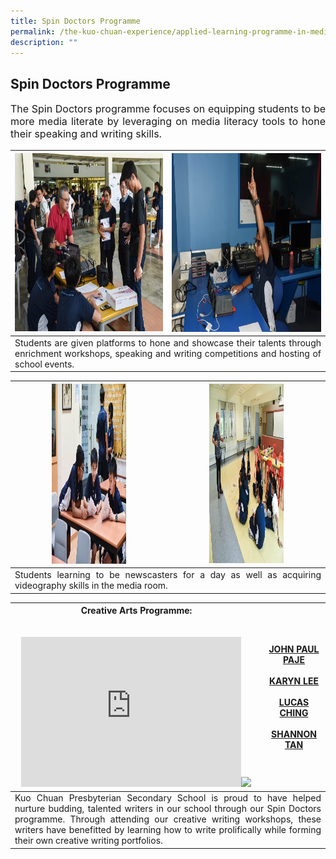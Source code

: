 ```yaml
---
title: Spin Doctors Programme
permalink: /the-kuo-chuan-experience/applied-learning-programme-in-media-literacy/spin-doctors-programme/
description: ""
---
```

## Spin Doctors Programme


<p style="text-align: justify;font-size:16px;">
The Spin Doctors programme focuses on equipping students to be more media literate by leveraging on media literacy tools to hone their speaking and writing skills.</p>

<table>
<thead>
  <tr>
    <th><img src="/images/The%20Kuo%20Chuan%20Experience/ALP%20In%20Media%20Literacy/Spin%20Doctors%20Prog%201.jpg" width="428" height="285"></th>
    <th><img src="/images/The%20Kuo%20Chuan%20Experience/ALP%20In%20Media%20Literacy/Spin%20Doctors%20Prog%202.jpg" width="431" height="286"></th>
  </tr>
</thead>
<tbody>
  <tr>
    <td style="text-align: justify" colspan="2">   Students are given platforms to hone and showcase their talents through enrichment workshops, speaking and writing competitions and hosting of school events.</td>
  </tr>
</tbody>
</table>


<table>
<thead>
  <tr>
    <th><img src="/images/The%20Kuo%20Chuan%20Experience/ALP%20In%20Media%20Literacy/Spin%20Doctors%20Prog%203.jpg" width="119" height="288"></th>
    <th><img src="/images/The%20Kuo%20Chuan%20Experience/ALP%20In%20Media%20Literacy/Spin%20Doctors%20Prog%204.jpg" width="119" height="287"></th>
  </tr>
</thead>
<tbody>
  <tr>
    <td style="text-align: justify" colspan="2">   Students learning to be newscasters for a day as well as acquiring videography skills in the media room. </td>
  </tr>
</tbody>
</table>


<table>
<thead>
  <tr>
    <th>Creative Arts Programme:<br><br><br><iframe width="352" height="240" src="https://www.youtube.com/embed/WCcREylS7-A" title="Spin Doctor - The Creative Art Programme" frameborder="0" allow="accelerometer; autoplay; clipboard-write; encrypted-media; gyroscope; picture-in-picture; web-share" allowfullscreen></iframe><img src="https://kuochuanpresbyteriansec.moe.edu.sg/pix/spacer.gif"></th>		
    <th><a href="https://go.gov.sg/johnpaulpaje">JOHN PAUL PAJE</a><br><br><a href="https://go.gov.sg/karynleepeien">KARYN LEE</a><br><br><a href="https://go.gov.sg/lucasching">LUCAS CHING</a><br><br><a href="https://go.gov.sg/shannontan">SHANNON TAN</a></th>
  </tr>
</thead>
<tbody>
  <tr>
    <td style="text-align: justify" colspan="2">Kuo Chuan Presbyterian Secondary School is proud to have helped nurture budding, talented writers in our school through our Spin Doctors programme. Through attending our creative writing workshops, these writers have benefitted by learning how to write prolifically while forming their own creative writing portfolios.</td>
  </tr>
</tbody>
</table>